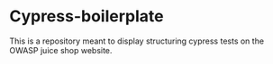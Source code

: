 # Cypress-boilerplate
This is a repository meant to display structuring cypress tests on the OWASP juice shop website.

